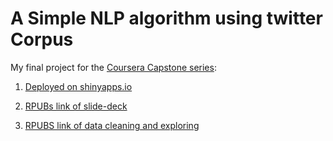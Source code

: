 # A Simple NLP algorithm using twitter Corpus
My final project for the [Coursera Capstone series](https://www.coursera.org/specializations/jhu-data-science):

1. [Deployed on shinyapps.io](https://agent18.shinyapps.io/NLP_DSCI/)

2. [RPUBs link of slide-deck](http://rpubs.com/agent18/516200)

3. [RPUBS link of data cleaning and exploring](http://rpubs.com/agent18/516200)

